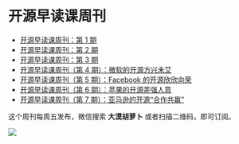 # 开源早读课周刊

- [开源早读课周刊：第 1 期](https://github.com/hapiman/weekly/blob/main/001.md)
- [开源早读课周刊：第 2 期](https://github.com/hapiman/weekly/blob/main/002.md)
- [开源早读课周刊：第 3 期](https://github.com/hapiman/weekly/blob/main/003.md)
- [开源早读课周刊（第 4 期）：微软的开源方兴未艾](https://github.com/hapiman/weekly/blob/main/004.md)
- [开源早读课周刊（第 5 期）：Facebook 的开源欣欣向荣](https://github.com/hapiman/weekly/blob/main/005.md)
- [开源早读课周刊（第 6 期）：苹果的开源差强人意](https://github.com/hapiman/weekly/blob/main/006.md)
- [开源早读课周刊（第 7 期）：亚马逊的开源“合作共赢”](https://github.com/hapiman/weekly/blob/main/007.md)

这个周刊每周五发布，微信搜索 **大漠胡萝卜** 或者扫描二维码，即可订阅。

![](https://pic1.zhimg.com/80/v2-3f4a18e9ed7be804777475106db4f205_1440w.png)
